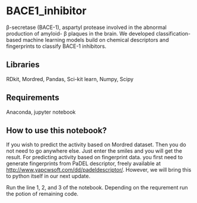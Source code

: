 # BACE1_inhibitor
β-secretase (BACE-1), aspartyl protease involved in the abnormal production of amyloid- β plaques in the brain. We developed classification-based machine learning models build on chemical descriptors and fingerprints to classify BACE-1 inhibitors.

## Libraries
RDkit, Mordred, Pandas, Sci-kit learn, Numpy, Scipy

## Requirements
Anaconda, jupyter notebook

## How to use this notebook?
If you wish to predict the activity based on Mordred dataset. Then you do not need to go anywhere else. Just enter the smiles and you will get the result.
For predicting activity based on fingerprint data. you first need to generate fingerprints from PaDEL descriptor, freely available at http://www.yapcwsoft.com/dd/padeldescriptor/. However, we will bring this to python itself in our next update.

Run the line 1, 2, and 3 of the notebook.
Depending on the requrement run the potion of remaining code.

